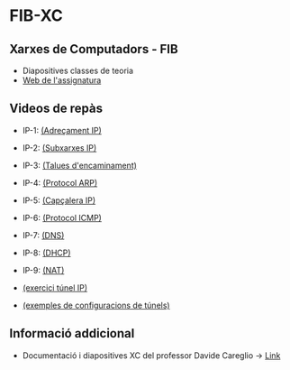 # FIB-XC

## Xarxes de Computadors - FIB

- Diapositives classes de teoria
- [Web de l'assignatura](https://docencia.ac.upc.edu/FIB/grau/XC/)

## Videos de repàs

- IP-1: [(Adreçament IP)](https://youtu.be/lw8tITa5Cd8)
- IP-2: [(Subxarxes IP)](https://youtu.be/lgHit1Io54Y)
- IP-3: [(Talues d'encaminament)](https://youtu.be/TiLpbNlYz3o)
- IP-4: [(Protocol ARP)](https://youtu.be/a8osS-fVkqI)
- IP-5: [(Capçalera IP)](https://youtu.be/wWd2skddCuY)
- IP-6: [(Protocol ICMP)](https://youtu.be/fnlAeTgdxBM)
- IP-7: [(DNS)](https://youtu.be/FPl72YMMf1w)
- IP-8: [(DHCP)](https://youtu.be/5JbE1eWcg7c)
- IP-9: [(NAT)](https://youtu.be/-nXRVIb1u5s)

- [(exercici túnel IP)](https://youtu.be/o3EfTDl6tZ8)
- [(exemples de configuracions de túnels)](https://youtu.be/yezeP685WtQ)

## Informació addicional

- Documentació i diapositives XC del professor Davide Careglio -> [Link](https://people.ccaba.upc.edu/careglio/index.php/teaching/xc/)

